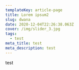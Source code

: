 ```yaml
---
templateKey: article-page
title: Lorem ipsum2
slug: dwana
date: 2020-12-04T22:26:38.063Z
cover: /img/slider_3.jpg
tags:
  - test
meta_title: test
meta_description: test
---
```

test
